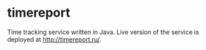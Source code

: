 # timereport
Time tracking service written in Java. Live version of the service is deployed at http://timereport.ru/.
